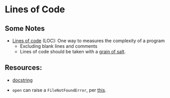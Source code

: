 # Lines of Code


## Some Notes

- [Lines of code](https://en.wikipedia.org/wiki/Source_lines_of_code) (LOC):
  One way to measures the complexity of a program
  - Excluding blank lines and comments
  - Lines of code should be taken with a
  [grain of salt](https://en.wikipedia.org/wiki/Grain_of_salt).




## Resources:

- [docstring](https://peps.python.org/pep-0257/)


- `open` can raise a `FileNotFoundError`, per
  [this](https://docs.python.org/3/library/exceptions.html#FileNotFoundError).

